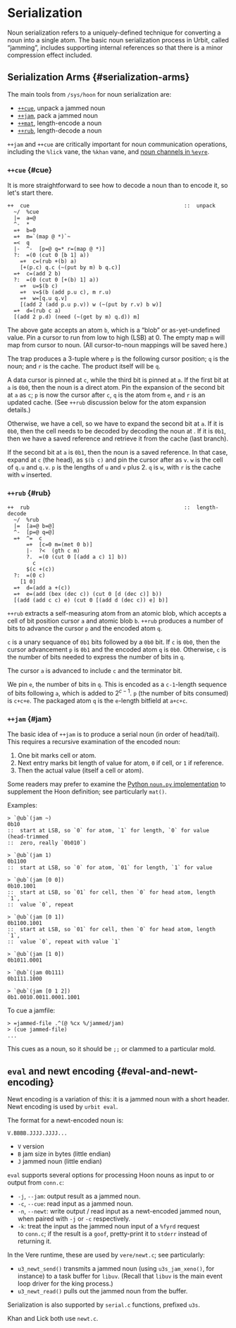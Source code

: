 # Serialization

Noun serialization refers to a uniquely-defined technique for converting a noun into a single atom.  The basic noun serialization process in Urbit, called “jamming”, includes supporting internal references so that there is a minor compression effect included.

## Serialization Arms {#serialization-arms}

The main tools from `/sys/hoon` for noun serialization are:

- [`++cue`](stdlib/2p.md#cue), unpack a jammed noun
- [`++jam`](stdlib/2p.md#jam), pack a jammed noun
- [`++mat`](stdlib/2p.md#mat), length-encode a noun
- [`++rub`](stdlib/2p.md#rub), length-decode a noun

`++jam` and `++cue` are critically important for noun communication operations, including the `%lick` vane, the `%khan` vane, and [noun channels in `%eyre`](../urbit-os/kernel/eyre/noun-channels.md).

### `++cue` {#cue}

It is more straightforward to see how to decode a noun than to encode it, so let's start there.

```hoon
++  cue                                                 ::  unpack
  ~/  %cue
  |=  a=@
  ^-  *
  =+  b=0
  =+  m=`(map @ *)`~
  =<  q
  |-  ^-  [p=@ q=* r=(map @ *)]
  ?:  =(0 (cut 0 [b 1] a))
    =+  c=(rub +(b) a)
    [+(p.c) q.c (~(put by m) b q.c)]
  =+  c=(add 2 b)
  ?:  =(0 (cut 0 [+(b) 1] a))
    =+  u=$(b c)
    =+  v=$(b (add p.u c), m r.u)
    =+  w=[q.u q.v]
    [(add 2 (add p.u p.v)) w (~(put by r.v) b w)]
  =+  d=(rub c a)
  [(add 2 p.d) (need (~(get by m) q.d)) m]
```

The above gate accepts an atom `b`, which is a “blob” or as-yet-undefined value.  Pin a cursor to run from low to high (LSB) at 0.  The empty map `m` will map from cursor to noun.  (All cursor-to-noun mappings will be saved here.)

The trap produces a 3-tuple where `p` is the following cursor position; `q` is the noun; and `r` is the cache.  The product itself will be `q`.

A data cursor is pinned at `c`, while the third bit is pinned at `a`.  If the first bit at `a` is `0b0`, then the noun is a direct atom.  Pin the expansion of the second bit at `a` as `c`; `p` is now the cursor after `c`, `q` is the atom from `e`, and `r` is an updated cache.  (See `++rub` discussion below for the atom expansion details.)

Otherwise, we have a cell, so we have to expand the second bit at `a`.  If it is `0b0`, then the cell needs to be decoded by decoding the noun at .  If it is `0b1`, then we have a saved reference and retrieve it from the cache (last branch).

If the second bit at `a` is `0b1`, then the noun is a saved reference.  In that case, expand at `c` (the head), as `$(b c)` and pin the cursor after as `v`.  `w` is the cell of `q.u` and `q.v`.  `p` is the lengths of `u` and `v` plus 2.  `q` is `w`, with `r` is the cache with `w` inserted.

### `++rub` {#rub}

```hoon
++  rub                                                 ::  length-decode
  ~/  %rub
  |=  [a=@ b=@]
  ^-  [p=@ q=@]
  =+  ^=  c
      =+  [c=0 m=(met 0 b)]
      |-  ?<  (gth c m)
      ?.  =(0 (cut 0 [(add a c) 1] b))
        c
      $(c +(c))
  ?:  =(0 c)
    [1 0]
  =+  d=(add a +(c))
  =+  e=(add (bex (dec c)) (cut 0 [d (dec c)] b))
  [(add (add c c) e) (cut 0 [(add d (dec c)) e] b)]
```

`++rub` extracts a self-measuring atom from an atomic blob, which accepts a cell of bit position cursor `a` and atomic blob `b`.  `++rub` produces a number of bits to advance the cursor `p` and the encoded atom `q`.

`c` is a unary sequance of `0b1` bits followed by a `0b0` bit.  If `c` is `0b0`, then the cursor advancement `p` is `0b1` and the encoded atom `q` is `0b0`.  Otherwise, `c` is the number of bits needed to express the number of bits in `q`.

The cursor `a` is advanced to include `c` and the terminator bit.

We pin `e`, the number of bits in `q`. This is encoded as a `c-1`-length sequence of bits following `a`, which is added to $2^{c-1}$. `p` (the number of bits consumed) is `c+c+e`.  The packaged atom `q` is the `e`-length bitfield at `a+c+c`.

### `++jam` {#jam}

The basic idea of `++jam` is to produce a serial noun (in order of head/tail).  This requires a recursive examination of the encoded noun:

1. One bit marks cell or atom.
2. Next entry marks bit length of value for atom, `0` if cell, or `1` if reference.
3. Then the actual value (itself a cell or atom).

Some readers may prefer to examine the [Python `noun.py` implementation](https://github.com/urbit/tools/blob/master/pkg/pynoun/noun.py) to supplement the Hoon definition; see particularly `mat()`.

Examples:

```hoon
> `@ub`(jam ~)
0b10
::  start at LSB, so `0` for atom, `1` for length, `0` for value (head-trimmed
::  zero, really `0b010`)

> `@ub`(jam 1)
0b1100
::  start at LSB, so `0` for atom, `01` for length, `1` for value

> `@ub`(jam [0 0])
0b10.1001
::  start at LSB, so `01` for cell, then `0` for head atom, length `1`,
::  value `0`, repeat

> `@ub`(jam [0 1])
0b1100.1001
::  start at LSB, so `01` for cell, then `0` for head atom, length `1`,
::  value `0`, repeat with value `1`

> `@ub`(jam [1 0])
0b1011.0001

> `@ub`(jam 0b111)
0b1111.1000

> `@ub`(jam [0 1 2])
0b1.0010.0011.0001.1001
```

To cue a jamfile:

```hoon
> =jammed-file .^(@ %cx %/jammed/jam)
> (cue jammed-file)
...
```

This cues as a noun, so it should be `;;` or clammed to a particular mold.

## `eval` and newt encoding {#eval-and-newt-encoding}

Newt encoding is a variation of this:  it is a jammed noun with a short header.  Newt encoding is used by `urbit eval`.

The format for a newt-encoded noun is:

```
V.BBBB.JJJJ.JJJJ...
```

- `V` version
- `B` jam size in bytes (little endian)
- `J` jammed noun (little endian)

`eval` supports several options for processing Hoon nouns as input to or output from `conn.c`:

- `-j`, `--jam`: output result as a jammed noun.
- `-c`, `--cue`: read input as a jammed noun.
- `-n`, `--newt`: write output / read input as a newt-encoded jammed noun, when paired with `-j` or `-c` respectively.
- `-k`: treat the input as the jammed noun input of a `%fyrd` request to `conn.c`; if the result is a `goof`, pretty-print it to `stderr` instead of returning it.

In the Vere runtime, these are used by `vere/newt.c`; see particularly:

- `u3_newt_send()` transmits a jammed noun (using `u3s_jam_xeno()`, for instance) to a task buffer for `libuv`.  (Recall that `libuv` is the main event loop driver for the king process.)
- `u3_newt_read()` pulls out the jammed noun from the buffer.

Serialization is also supported by `serial.c` functions, prefixed `u3s`.

Khan and Lick both use `newt.c`.

